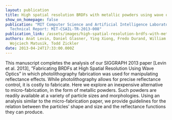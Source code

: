 ```yaml
---
layout: publication
title: High spatial resolution BRDFs with metallic powders using wave optics analysis
show_on_homepage: false
publication: "MIT Computer Science and Artificial Intelligence Laboratory
  Technical Report: MIT-CSAIL-TR-2013-008"
publication_link: /assets/images/high-spatial-resolution-brdfs-with-metallic-powders-using-wave-optics-analysis.pdf
authors: Anat Levin, Daniel Glasner, Ying Xiong, Fredo Durand, William Freeman,
  Wojciech Matusik, Todd Zickler
date: 2013-04-24T17:33:00.000Z
---
```

This manuscript completes the analysis of our SIGGRAPH 2013 paper \[Levin et al. 2013], ”Fabricating BRDFs at High Spatial Resolution Using Wave Optics” in which photolithography fabrication was used for manipulating reflectance effects. While photolithography allows for precise reflectance control, it is costly to fabricate. Here we explore an inexpensive alternative to micro-fabrication, in the form of metallic powders. Such powders are readily available at a variety of particle sizes and morphologies. Using an analysis similar to the micro-fabrication paper, we provide guidelines for the relation between the particles’ shape and size and the reflectance functions they can produce.